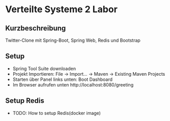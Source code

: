 # Verteilte Systeme 2 Labor

## Kurzbeschreibung
Twitter-Clone mit Spring-Boot, Spring Web, Redis und Bootstrap

## Setup
  - Spring Tool Suite downloaden
  - Projekt Importieren: File -> Import... -> Maven -> Existing Maven Projects
  - Starten über Panel links unten: Boot Dashboard
  - Im Browser aufrufen unten http://localhost:8080/greeting
  
## Setup Redis
  - TODO: How to setup Redis(docker image)
